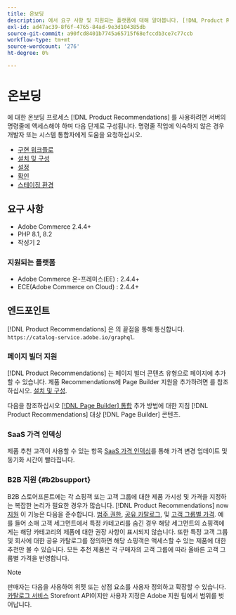 ```yaml
---
title: 온보딩
description: 에서 요구 사항 및 지원되는 플랫폼에 대해 알아봅니다. [!DNL Product Recommendations].
exl-id: ad47ac39-8f6f-4765-84ad-9e3d104385db
source-git-commit: a90fcd8401b7745a65715f68efccdb3ce7c77ccb
workflow-type: tm+mt
source-wordcount: '276'
ht-degree: 0%

---
```


# 온보딩

에 대한 온보딩 프로세스 [!DNL Product Recommendations] 를 사용하려면 서버의 명령줄에 액세스해야 하며 다음 단계로 구성됩니다. 명령줄 작업에 익숙하지 않은 경우 개발자 또는 시스템 통합자에게 도움을 요청하십시오.

- [구현 워크플로](implementation-workflow.md)
- [설치 및 구성](install-configure.md)
- [설정](settings.md)
- [확인](verify.md)
- [스테이징 환경](staging-environment.md)

## 요구 사항

- Adobe Commerce 2.4.4+
- PHP 8.1, 8.2
- 작성기 2

### 지원되는 플랫폼

- Adobe Commerce 온-프레미스(EE) : 2.4.4+
- ECE(Adobe Commerce on Cloud) : 2.4.4+

## 엔드포인트

[!DNL Product Recommendations] 은 의 끝점을 통해 통신합니다. `https://catalog-service.adobe.io/graphql`.

### 페이지 빌더 지원

[!DNL Product Recommendations] 는 페이지 빌더 콘텐츠 유형으로 페이지에 추가할 수 있습니다. 제품 Recommendations에 Page Builder 지원을 추가하려면 를 참조하십시오. [설치 및 구성](install-configure.md).

다음을 참조하십시오 [[!DNL Page Builder] 통합](page-builder.md) 추가 방법에 대한 지침 [!DNL Product Recommendations] 대상 [!DNL Page Builder] 콘텐츠.

### SaaS 가격 인덱싱

제품 추천 고객이 사용할 수 있는 항목 [SaaS 가격 인덱싱](../price-index/price-indexing.md)를 통해 가격 변경 업데이트 및 동기화 시간이 빨라집니다.

### B2B 지원 {#b2bsupport}

B2B 스토어프론트에는 각 쇼핑객 또는 고객 그룹에 대한 제품 가시성 및 가격을 지정하는 복잡한 논리가 필요한 경우가 많습니다. [!DNL Product Recommendations] now [지원](release-notes.md) 이 기능은 다음을 준수합니다. [범주 권한](https://experienceleague.adobe.com/docs/commerce-admin/catalog/categories/category-permissions.html), [공유 카탈로그](https://experienceleague.adobe.com/docs/commerce-admin/b2b/shared-catalogs/catalog-shared.html), 및 [고객 그룹별 가격](https://experienceleague.adobe.com/docs/commerce-admin/catalog/products/pricing/pricing-advanced.html). 예를 들어 소매 고객 세그먼트에서 특정 카테고리를 숨긴 경우 해당 세그먼트의 쇼핑객에게는 해당 카테고리의 제품에 대한 권장 사항이 표시되지 않습니다. 또한 특정 고객 그룹 및 회사에 대한 공유 카탈로그를 정의하면 해당 쇼핑객은 액세스할 수 있는 제품에 대한 추천만 볼 수 있습니다. 모든 추천 제품은 각 구매자의 고객 그룹에 따라 올바른 고객 그룹별 가격을 반영합니다.

>[!NOTE]
>
>판매자는 다음을 사용하여 위젯 또는 상점 요소를 사용자 정의하고 확장할 수 있습니다. [카탈로그 서비스](../catalog-service/overview.md) Storefront API이지만 사용자 지정은 Adobe 지원 팀에서 범위를 벗어납니다.
